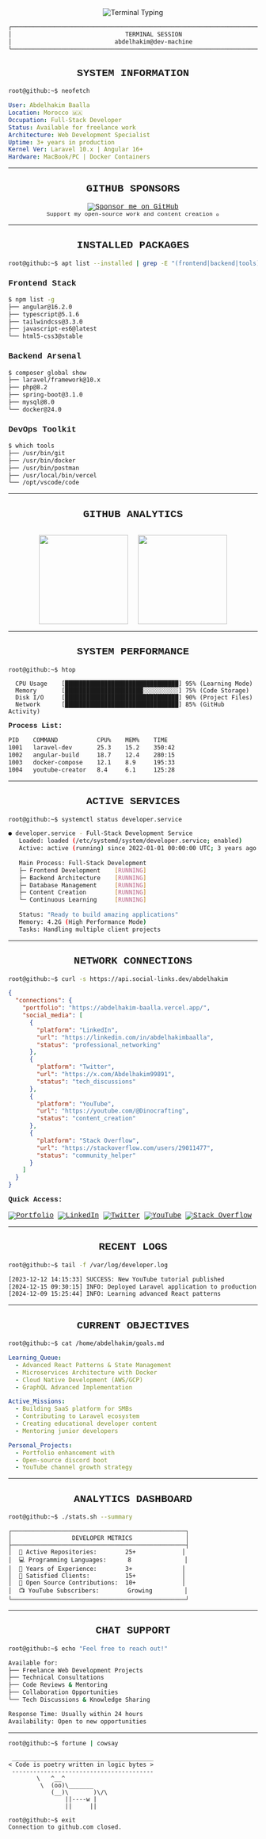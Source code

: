 <div align="center">
  <img src="https://readme-typing-svg.demolab.com?font=JetBrains+Mono&weight=500&size=24&duration=2000&pause=1000&color=00FF41&center=true&vCenter=true&width=900&height=70&lines=root%40github%3A~%24+whoami;Abdelhakim+Baalla+-+Full-Stack+Developer;root%40github%3A~%24+cat+skills.txt;Laravel+%7C+Angular+%7C+Spring+%7C+Docker;root%40github%3A~%24+echo+%22Welcome+to+my+terminal%22" alt="Terminal Typing" />
</div>
<div style="font-family: 'JetBrains Mono', 'Fira Code', 'Courier New', monospace;">
<div align="center">

```bash
┌─────────────────────────────────────────────────────────────────────────────────────────┐
│                                TERMINAL SESSION                                         │
│                             abdelhakim@dev-machine                                      │
└─────────────────────────────────────────────────────────────────────────────────────────┘
```

</div>

## <div align="center">SYSTEM INFORMATION</div>

<div>

```bash
root@github:~$ neofetch
```

</div>

```yaml
User: Abdelhakim Baalla
Location: Morocco 🇲🇦
Occupation: Full-Stack Developer
Status: Available for freelance work
Architecture: Web Development Specialist
Uptime: 3+ years in production
Kernel Ver: Laravel 10.x | Angular 16+
Hardware: MacBook/PC | Docker Containers
```

---

## <div align="center">GITHUB SPONSORS</div>

<div align="center">
  <a href="https://github.com/sponsors/Abdelhakim-Baalla">
    <img src="https://img.shields.io/badge/Sponsor%20Me-EA4AAA?style=for-the-badge&logo=githubsponsors&logoColor=white" alt="Sponsor me on GitHub" />
  </a>
  <br>
  <sub>Support my open-source work and content creation 💖</sub>
</div>

---

## <div align="center">INSTALLED PACKAGES</div>

<div>

```bash
root@github:~$ apt list --installed | grep -E "(frontend|backend|tools)"
```

</div>

<div style="font-family: 'JetBrains Mono', 'Fira Code', 'Courier New', monospace;">

### <div >Frontend Stack</div>
<div>

```bash
$ npm list -g
├── angular@16.2.0
├── typescript@5.1.6
├── tailwindcss@3.3.0
├── javascript-es6@latest
└── html5-css3@stable
```

</div>

### <div>Backend Arsenal</div>
<div>

```bash
$ composer global show
├── laravel/framework@10.x
├── php@8.2
├── spring-boot@3.1.0
├── mysql@8.0
└── docker@24.0
```

</div>

### <div>DevOps Toolkit</div>
<div>

```bash
$ which tools
├── /usr/bin/git
├── /usr/bin/docker
├── /usr/bin/postman
├── /usr/local/bin/vercel
└── /opt/vscode/code
```

</div>

</div>

---

## <div align="center">GITHUB ANALYTICS</div>

<div align="center" style="display: flex; justify-content: center; gap: 20px; flex-wrap: wrap; margin-top: 30px;">
  <img height="180em" src="https://github-readme-stats.vercel.app/api?username=Abdelhakim-baalla&show_icons=true&theme=github_dark&include_all_commits=true&count_private=true&bg_color=0D1117&title_color=0077B5&icon_color=0077B5&text_color=FFFFFF&border_color=0077B5" />
  <img height="180em" src="https://github-readme-stats.vercel.app/api/top-langs/?username=Abdelhakim-baalla&layout=compact&langs_count=7&theme=github_dark&bg_color=0D1117&title_color=0077B5&text_color=FFFFFF&border_color=0077B5" />
</div>

---

## <div align="center">**SYSTEM PERFORMANCE**</div>

<div >

```bash
root@github:~$ htop
```

</div>

<div>

```
  CPU Usage    [████████████████████████████████] 95% (Learning Mode)
  Memory       [██████████████████████░░░░░░░░░░] 75% (Code Storage)
  Disk I/O     [████████████████████████████████] 90% (Project Files)
  Network      [████████████████████████████████] 85% (GitHub Activity)
```

**Process List:**
```bash
PID    COMMAND           CPU%    MEM%    TIME
1001   laravel-dev       25.3    15.2    350:42
1002   angular-build     18.7    12.4    280:15
1003   docker-compose    12.1    8.9     195:33
1004   youtube-creator   8.4     6.1     125:28
```

</div>

---

## <div align="center">ACTIVE SERVICES</div>

```bash
root@github:~$ systemctl status developer.service
```

<div style="font-family: 'Fira Code', 'Courier New', monospace;">

```bash
● developer.service - Full-Stack Development Service
   Loaded: loaded (/etc/systemd/system/developer.service; enabled)
   Active: active (running) since 2022-01-01 00:00:00 UTC; 3 years ago
   
   Main Process: Full-Stack Development
   ├─ Frontend Development    [RUNNING]
   ├─ Backend Architecture    [RUNNING] 
   ├─ Database Management     [RUNNING]
   ├─ Content Creation        [RUNNING]
   └─ Continuous Learning     [RUNNING]
   
   Status: "Ready to build amazing applications"
   Memory: 4.2G (High Performance Mode)
   Tasks: Handling multiple client projects
```

</div>

---

## <div align="center"> NETWORK CONNECTIONS</div>

```bash
root@github:~$ curl -s https://api.social-links.dev/abdelhakim
```

<div style="font-family: 'Fira Code', 'Courier New', monospace;">

```json
{
  "connections": {
    "portfolio": "https://abdelhakim-baalla.vercel.app/",
    "social_media": [
      {
        "platform": "LinkedIn",
        "url": "https://linkedin.com/in/abdelhakimbaalla",
        "status": "professional_networking"
      },
      {
        "platform": "Twitter",  
        "url": "https://x.com/Abdelhakim99891",
        "status": "tech_discussions"
      },
      {
        "platform": "YouTube",
        "url": "https://youtube.com/@Dinocrafting", 
        "status": "content_creation"
      },
      {
        "platform": "Stack Overflow",
        "url": "https://stackoverflow.com/users/29011477",
        "status": "community_helper"
      }
    ]
  }
}
```

**Quick Access:**<br><br>
[![Portfolio](https://img.shields.io/badge/Portfolio-000000?style=for-the-badge&logo=vercel&logoColor=white)](https://abdelhakim-baalla.vercel.app/)
[![LinkedIn](https://img.shields.io/badge/LinkedIn-0077B5?style=for-the-badge&logo=linkedin&logoColor=white)](https://linkedin.com/in/abdelhakimbaalla)
[![Twitter](https://img.shields.io/badge/Twitter-1DA1F2?style=for-the-badge&logo=twitter&logoColor=white)](https://x.com/Abdelhakim99891)
[![YouTube](https://img.shields.io/badge/YouTube-FF0000?style=for-the-badge&logo=youtube&logoColor=white)](https://youtube.com/@Dinocrafting)
[![Stack Overflow](https://img.shields.io/badge/Stack_Overflow-FE7A16?style=for-the-badge&logo=stack-overflow&logoColor=white)](https://stackoverflow.com/users/29011477)

</div>

---

## <div align="center"> RECENT LOGS </div>

```bash
root@github:~$ tail -f /var/log/developer.log
```

<div style="font-family: 'Fira Code', 'Courier New', monospace;">

```bash
[2023-12-12 14:15:33] SUCCESS: New YouTube tutorial published
[2024-12-15 09:30:15] INFO: Deployed Laravel application to production
[2024-12-09 15:25:44] INFO: Learning advanced React patterns
```

</div>

---

## <div align="center"> CURRENT OBJECTIVES </div>

```bash
root@github:~$ cat /home/abdelhakim/goals.md
```

<div style="font-family: 'Fira Code', 'Courier New', monospace;">

```yaml
Learning_Queue:
  - Advanced React Patterns & State Management
  - Microservices Architecture with Docker
  - Cloud Native Development (AWS/GCP)
  - GraphQL Advanced Implementation

Active_Missions:
  - Building SaaS platform for SMBs
  - Contributing to Laravel ecosystem
  - Creating educational developer content
  - Mentoring junior developers

Personal_Projects:
  - Portfolio enhancement with
  - Open-source discord boot
  - YouTube channel growth strategy
```

</div>

---

## <div align="center"> ANALYTICS DASHBOARD </div>

```bash
root@github:~$ ./stats.sh --summary
```

<div>

```
┌─────────────────────────────────────────────────┐
│                 DEVELOPER METRICS               │
├─────────────────────────────────────────────────┤
│  🎯 Active Repositories:        25+             │
│  💻 Programming Languages:      8               │
│  🚀 Years of Experience:        3+              │
│  👥 Satisfied Clients:          15+             │
│  🌟 Open Source Contributions:  10+             │
│  📺 YouTube Subscribers:        Growing         │
└─────────────────────────────────────────────────┘
```

</div>

---

## <div align="center"> CHAT SUPPORT </div>

```bash
root@github:~$ echo "Feel free to reach out!"
```

<div style="font-family: 'Fira Code', 'Courier New', monospace;">

```bash
Available for:
├── Freelance Web Development Projects
├── Technical Consultations  
├── Code Reviews & Mentoring
├── Collaboration Opportunities
└── Tech Discussions & Knowledge Sharing

Response Time: Usually within 24 hours
Availability: Open to new opportunities
```

</div>

---

<div >

```bash
root@github:~$ fortune | cowsay
```

```
 ________________________________________
< Code is poetry written in logic bytes >
 ----------------------------------------
        \   ^__^
         \  (oo)\_______
            (__)\       )\/\
                ||----w |
                ||     ||
```

```bash
root@github:~$ exit
Connection to github.com closed.
```
</div>
</div>
